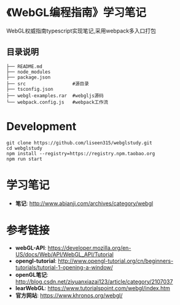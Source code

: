 # 《WebGL编程指南》学习笔记
WebGL权威指南typescript实现笔记,采用webpack多入口打包

## 目录说明
```
├── README.md     
├── node_modules
├── package.json
├── src                 #源目录
├── tsconfig.json 
├── webgl-examples.rar  #webgljs源码
└── webpack.config.js   #webpack工作流
```
# Development
```
git clone https://github.com/liseen315/webglstudy.git
cd webglstudy
npm install --registry=https://registry.npm.taobao.org
npm run start
```
# 学习笔记
*	**笔记**: http://www.abianji.com/archives/category/webgl

# 参考链接
*	**webGL-API**: https://developer.mozilla.org/en-US/docs/Web/API/WebGL_API/Tutorial
*	**opengl-tutorial**: http://www.opengl-tutorial.org/cn/beginners-tutorials/tutorial-1-opening-a-window/
*	**openGL笔记**: http://blog.csdn.net/ziyuanxiazai123/article/category/2107037
* **learWebGL**: https://www.tutorialspoint.com/webgl/index.htm
* **官方网站**: https://www.khronos.org/webgl/
